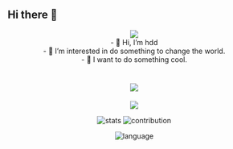 ## Hi there 👋

<div align="center">
  <img src="https://media.tenor.com/DgwnlOgC7jcAAAAM/twerk-cat-dae-cat.gif"/>
  
  <br/>
- 👋 Hi, I’m hdd
  <br/>
- 👀 I’m interested in do something to change the world.
  <br/>
- 👻 I want to do something cool.  
  <br/>
  
  <h1 align="center">
    <img src="https://readme-typing-svg.demolab.com?font=Fira+Code&pause=1000&width=140&lines=Hello+World!!" />    
  </h1>
  
  <img src="https://media.tenor.com/JzbQQOsIPL0AAAAM/onepiece-ace.gif" />

  ![stats](https://github-readme-stats.vercel.app/api?username=hddlf&theme=dark&show_icons=true)  ![contribution](https://github-readme-streak-stats.herokuapp.com/?user=hddlf&theme=highcontrast)
  
  ![language](https://github-readme-stats.vercel.app/api/top-langs/?username=hddlf&layout=compact&hide=html&theme=dark)
</div>





